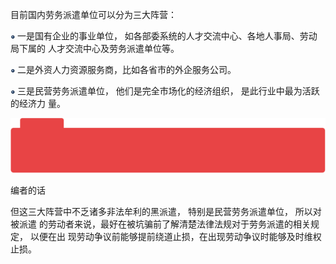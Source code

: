 目前国内劳务派遣单位可以分为三大阵营：

![](<@img/img_ 987.png>) 一是国有企业的事业单位， 如各部委系统的人才交流中心、各地人事局、劳动局下属的 人才交流中心及劳务派遣单位等。

![](<@img/img_ 988.png>) 二是外资人力资源服务商，比如各省市的外企服务公司。

![](<@img/img_ 989.png>) 三是民营劳务派遣单位， 他们是完全市场化的经济组织， 是此行业中最为活跃的经济力 量。

![](<@img/img_ 990.png>)

编者的话

但这三大阵营中不乏诸多非法牟利的黑派遣， 特别是民营劳务派遣单位， 所以对被派遣 的劳动者来说，最好在被坑骗前了解清楚法律法规对于劳务派遣的相关规定， 以便在出 现劳动争议前能够提前绕道止损，在出现劳动争议时能够及时维权止损。